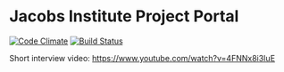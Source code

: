 # Jacobs Institute Project Portal
[![Code Climate](https://codeclimate.com/github/jacobs-design/jortal/badges/gpa.svg)](https://codeclimate.com/github/jacobs-design/jortal) [![Build Status](https://travis-ci.org/jacobs-design/jortal.svg?branch=master)](https://travis-ci.org/jacobs-design/jortal)

Short interview video: https://www.youtube.com/watch?v=4FNNx8i3IuE
